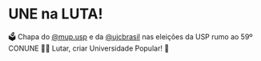 # UNE na LUTA!

🗳 Chapa do [@mup.usp](https://www.instagram.com/mup.usp/) e da [@ujcbrasil](https://www.instagram.com/ujcbrasil/) nas eleições da USP rumo ao 59º CONUNE ✊🏽 Lutar, criar Universidade Popular! 🚩
